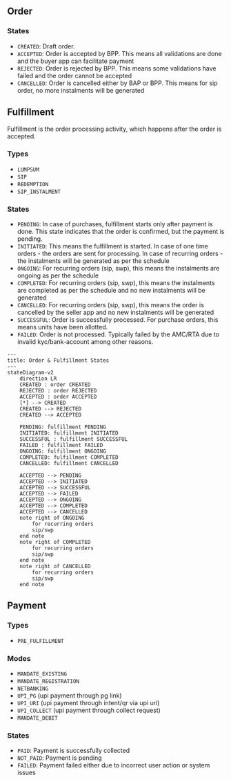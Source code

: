 ## Order

### States

- `CREATED`: Draft order.
- `ACCEPTED`: Order is accepted by BPP. This means all validations are done and the buyer app can facilitate payment
- `REJECTED`: Order is rejected by BPP. This means some validations have failed and the order cannot be accepted
- `CANCELLED`: Order is cancelled either by BAP or BPP. This means for sip order, no more instalments will be generated

## Fulfillment

Fulfillment is the order processing activity, which happens after the order is accepted.

### Types

- `LUMPSUM`
- `SIP`
- `REDEMPTION`
- `SIP_INSTALMENT`

### States

- `PENDING`: In case of purchases, fulfillment starts only after payment is done. This state indicates that the order is confirmed, but the payment is pending.
- `INITIATED`: This means the fulfillment is started. In case of one time orders - the orders are sent for processing. In case of recurring orders - the instalments will be generated as per the schedule
- `ONGOING`: For recurring orders (sip, swp), this means the instalments are ongoing as per the schedule
- `COMPLETED`: For recurring orders (sip, swp), this means the instalments are completed as per the schedule and no new instalments will be generated
- `CANCELLED`: For recurring orders (sip, swp), this means the order is cancelled by the seller app and no new instalments will be generated
- `SUCCESSFUL`: Order is successfully processed. For purchase orders, this means units have been allotted.
- `FAILED`: Order is not processed. Typically failed by the AMC/RTA due to invalid kyc/bank-account among other reasons.

```mermaid
---
title: Order & Fulfillment States
---
stateDiagram-v2
    direction LR
    CREATED : order CREATED
    REJECTED : order REJECTED
    ACCEPTED : order ACCEPTED
    [*] --> CREATED
    CREATED --> REJECTED
    CREATED --> ACCEPTED

    PENDING: fulfillment PENDING
    INITIATED: fulfillment INITIATED
    SUCCESSFUL : fulfillment SUCCESSFUL
    FAILED : fulfillment FAILED
    ONGOING: fulfillment ONGOING
    COMPLETED: fulfillment COMPLETED
    CANCELLED: fulfillment CANCELLED

    ACCEPTED --> PENDING
    ACCEPTED --> INITIATED
    ACCEPTED --> SUCCESSFUL
    ACCEPTED --> FAILED
    ACCEPTED --> ONGOING
    ACCEPTED --> COMPLETED
    ACCEPTED --> CANCELLED
    note right of ONGOING
        for recurring orders
        sip/swp
    end note
    note right of COMPLETED
        for recurring orders
        sip/swp
    end note
    note right of CANCELLED
        for recurring orders
        sip/swp
    end note
```

## Payment

### Types

- `PRE_FULFILLMENT`

### Modes

- `MANDATE_EXISTING`
- `MANDATE_REGISTRATION`
- `NETBANKING`
- `UPI_PG` (upi payment through pg link)
- `UPI_URI` (upi payment through intent/qr via upi uri)
- `UPI_COLLECT` (upi payment through collect request)
- `MANDATE_DEBIT`

### States

- `PAID`: Payment is successfully collected
- `NOT_PAID`: Payment is pending
- `FAILED`: Payment failed either due to incorrect user action or system issues
